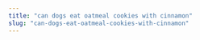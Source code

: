 ```yaml
---
title: "can dogs eat oatmeal cookies with cinnamon"
slug: "can-dogs-eat-oatmeal-cookies-with-cinnamon"
---
```


